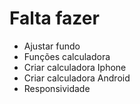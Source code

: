 # Falta fazer

- Ajustar fundo
- Funções calculadora
- Criar calculadora Iphone
- Criar calculadora Android
- Responsividade